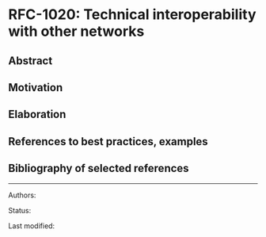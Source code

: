 # RFC-1020: Technical interoperability with other networks

## Abstract

## Motivation

## Elaboration

## References to best practices, examples

## Bibliography of selected references

***

Authors: 

Status:  

Last modified: